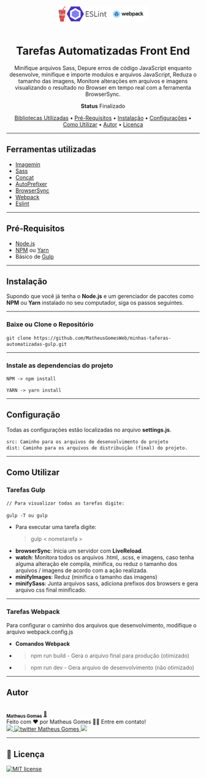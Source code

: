 <div align="center">  
<img src="./readme/gulp.png" alt="Gulp" height="40"/>
<img src="./readme/eslint.png" alt="Eslint" height="40"/>
<img src="./readme/webpack.png" alt="Webpack" height="40"/>
</div>

<br>

<h1 align="center">
Tarefas Automatizadas Front End
</h1>

<p align="center">
  Minifique arquivos Sass, Depure erros de código JavaScript enquanto desenvolve, minifique e importe modulos e arquivos JavaScript, Reduza o tamanho das imagens, Monitore alterações em arquivos e imagens visualizando o resultado no Browser em tempo real com a ferramenta BrowserSync. 
</p>

<p align="center"><b>Status</b> Finalizado</p>

<p align="center">
 <a href="#bibliotecas-utilizadas">Bibliotecas Utilizadas</a> •
 <a href="#pré-requisitos">Pré-Requisitos</a> •
 <a href="#instalação">Instalação</a> • 
 <a href="#configuração">Configurações</a> • 
 <a href="#como-utilizar">Como Utilizar</a> • 
 <a href="#autor">Autor</a> • 
 <a href="#memo-licença">Licença</a>
</p>

---

## Ferramentas utilizadas

- [Imagemin](https://www.npmjs.com/package/gulp-imagemin)
- [Sass](https://www.npmjs.com/package/gulp-sass)
- [Concat](https://www.npmjs.com/package/gulp-concat)
- [AutoPrefixer](https://www.npmjs.com/package/gulp-autoprefixer)
- [BrowserSync](https://www.npmjs.com/package/browser-sync)
- [Webpack](https://webpack.js.org/)
- [Eslint](https://eslint.org/docs/user-guide/getting-started)

---

## Pré-Requisitos

- [Node.js](https://nodejs.org/en/)
- [NPM](https://www.npmjs.com/) ou [Yarn](https://yarnpkg.com/)
- Básico de [Gulp](https://gulpjs.com/)

---

## Instalação

Supondo que você já tenha o **Node.js** e um gerenciador de pacotes como **NPM** ou **Yarn** instalado no seu computador, siga os passos seguintes.

---

### Baixe ou Clone o Repositório

```
git clone https://github.com/MatheusGomesWeb/minhas-taferas-automatizadas-gulp.git
```

---

### Instale as dependencias do projeto

```
NPM -> npm install
```

```
YARN -> yarn install
```

---

## Configuração

Todas as configurações estão localizadas no arquivo **settings.js**.

```
src: Caminho para os arquivos de desenvolvimento do projeto
dist: Caminho para os arquivos de distribuição (final) do projeto.
```

---

## Como Utilizar

### Tarefas Gulp

```
// Para visualizar todas as tarefas digite:

gulp -T ou gulp
```

- Para executar uma tarefa digite:
  > gulp < nometarefa >
- **browserSync**: Inicia um servidor com **LiveReload**.
- **watch**: Monitora todos os arquivos .html, .scss, e imagens, caso tenha alguma alteração ele compila, minifica, ou reduz o tamanho dos arquivos / imagens de acordo com a ação realizada.
- **minifyImages**: Reduz (minifica o tamanho das imagens)
- **minifySass**: Junta arquivos sass, adiciona prefixos dos browsers e gera arquivo css final minificado.

---

### Tarefas Webpack

Para configurar o caminho dos arquivos que desenvolvimento, modifique o arquivo webpack.config.js

- **Comandos Webpack**

- > npm run build - Gera o arquivo final para produção (otimizado)
- > npm run dev - Gera arquivo de desenvolvimento (não otimizado)

---

## Autor

<a href="https://github.com/MatheusGomesWeb">
 <img style="border-radius: 50%; " src="https://avatars3.githubusercontent.com/u/12579898?s=96&v=4" width="100px; " alt=""/>
 <br />
 <sub><b>Matheus Gomes</b></sub></a> <a href="https://github.com/MatheusGomesWeb" title="Matheus Gomes Web">🚀</a>
 <br>
Feito com ❤️ por Matheus Gomes 👋🏽 Entre em contato!
<br>
<a href="https://www.linkedin.com/in/matheusgomes/" target="_blank">
<img src="https://img.shields.io/badge/-Matheus-blue?style=flat-square&logo=Linkedin&logoColor=white&link=https://www.linkedin.com/in/matheusgomes/"/>
 </a>
 <a href="https://twitter.com/MatheusGomesWeb" target="_blank">
<img alt="twitter Matheus Gomes" src="https://img.shields.io/badge/-@MatheusGomesWeb-%231ca0f1?style=flat-square&logo=twitter&logoColor=white&link=https://twitter.com/MatheusGomesWeb"/>
 </a>
 <a href="https://www.facebook.com/matheusgomesrdj/" target="_blank">
<img src="https://img.shields.io/badge/-MatheusGomes-%234267b2?style=flat-square&logo=facebook&logoColor=white&link=https://www.facebook.com/matheusgomesrdj/"/>
</a>

---

## :memo: Licença

[![MIT license](https://img.shields.io/badge/License-MIT-blue.svg)](https://lbesson.mit-license.org/)
